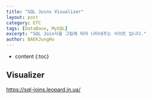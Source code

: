 ```yaml
---
title: "SQL Joins Visualizer"
layout: post
category: ETC
tags: [DataBase, MySQL]
excerpt: "SQL Join식을 그림에 따라 나타내주는 사이트 입니다."
author: BAEKJungHo
---
```


* content
{:toc}

## Visualizer

  https://sql-joins.leopard.in.ua/
